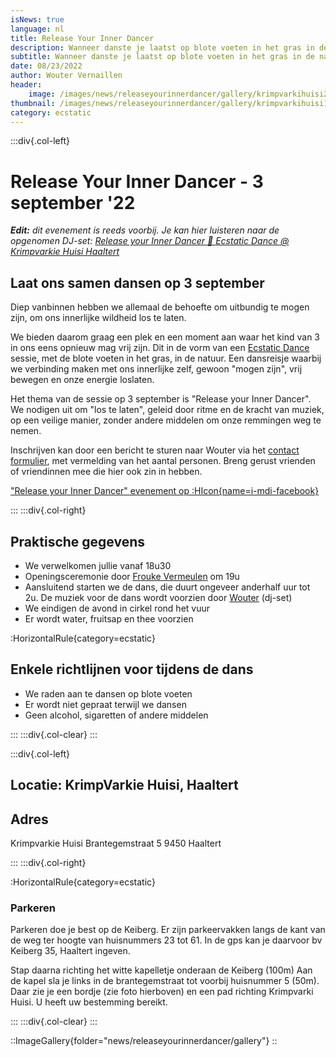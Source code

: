 ```yaml
---
isNews: true
language: nl
title: Release Your Inner Dancer
description: Wanneer danste je laatst op blote voeten in het gras in de natuur?  Laat je innerlijke kind vrij en dans met ons mee op 3 september in Haaltert
subtitle: Wanneer danste je laatst op blote voeten in het gras in de natuur?
date: 08/23/2022
author: Wouter Vernaillen
header:
    image: /images/news/releaseyourinnerdancer/gallery/krimpvarkihuisi2-ecstaticdance-25mei.jpg
thumbnail: /images/news/releaseyourinnerdancer/gallery/krimpvarkihuisi1-soundsystem.jpg
category: ecstatic
---
```


:::div{.col-left}

# Release Your Inner Dancer - 3 september '22

***Edit:*** *dit evenement is reeds voorbij.*
*Je kan hier luisteren naar de opgenomen DJ-set: [Release your Inner Dancer 🌿 Ecstatic Dance @ Krimpvarkie Huisi Haaltert](https://soundcloud.com/woutervernaillen/release-your-inner-dancer-ecstatic-dance)*

## Laat ons samen dansen op 3 september

Diep vanbinnen hebben we allemaal de behoefte om uitbundig te mogen zijn, om ons innerlijke wildheid los te laten.

We bieden daarom graag een plek en een moment aan waar het kind van 3 in ons eens opnieuw mag vrij zijn.
Dit in de vorm van een [Ecstatic Dance](/nl/blog/watisecstaticdance) sessie, met de blote voeten in het gras, in de natuur. Een dansreisje waarbij we verbinding maken met ons innerlijke zelf, gewoon "mogen zijn", vrij bewegen en onze energie loslaten.

Het thema van de sessie op 3 september is "Release your Inner Dancer". We nodigen uit om "los te laten", geleid door ritme en de kracht van muziek, op een veilige manier, zonder andere middelen om onze remmingen weg te nemen.

Inschrijven kan door een bericht te sturen naar Wouter via het [contact formulier](/nl/contact), met vermelding van het aantal personen. Breng gerust vrienden of vriendinnen mee die hier ook zin in hebben.

["Release your Inner Dancer" evenement op :HIcon{name=i-mdi-facebook}](<https://www.facebook.com/events/351637197012556>)

:::
:::div{.col-right}

## Praktische gegevens

* We verwelkomen jullie vanaf 18u30
* Openingsceremonie door [Frouke Vermeulen](https://www.artsoundmedicinewoman.com/) om 19u
* Aansluitend starten we de dans, die duurt ongeveer anderhalf uur tot 2u. De muziek voor de dans wordt voorzien door [Wouter](https://harmonics.be/nl/about) (dj-set)
* We eindigen de avond in cirkel rond het vuur
* Er wordt water, fruitsap en thee voorzien

:HorizontalRule{category=ecstatic}

## Enkele richtlijnen voor tijdens de dans

* We raden aan te dansen op blote voeten
* Er wordt niet gepraat terwijl we dansen
* Geen alcohol, sigaretten of andere middelen

:::
:::div{.col-clear}
:::

:::div{.col-left}

## Locatie: KrimpVarkie Huisi, Haaltert

## Adres

Krimpvarkie Huisi
Brantegemstraat 5
9450 Haaltert

:::
:::div{.col-right}

:HorizontalRule{category=ecstatic}

### Parkeren

Parkeren doe je best op de Keiberg. Er zijn parkeervakken langs de kant van de weg ter hoogte van huisnummers 23 tot 61.
In de gps kan je daarvoor bv Keiberg 35, Haaltert ingeven.

Stap daarna richting het witte kapelletje onderaan de Keiberg (100m)
Aan de kapel sla je links in de brantegemstraat tot voorbij huisnummer 5 (50m).
Daar zie je een bordje (zie foto hierboven) en een pad richting Krimpvarki Huisi.
U heeft uw bestemming bereikt.

:::
:::div{.col-clear}
:::

::ImageGallery{folder="news/releaseyourinnerdancer/gallery"}
::
